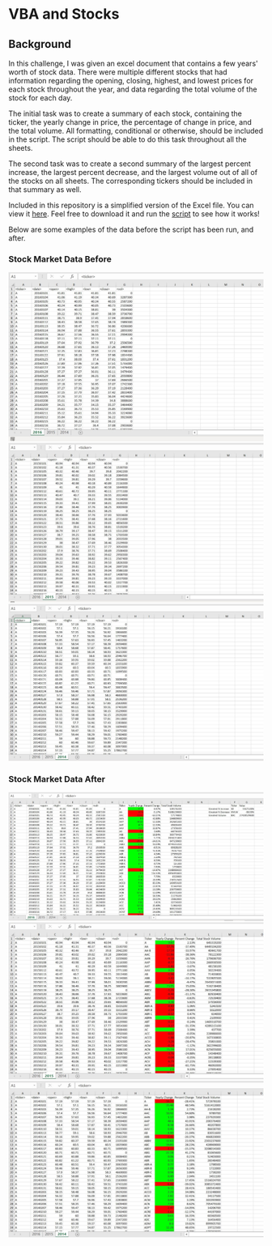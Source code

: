 # VBA and Stocks

## Background

In this challenge, I was given an excel document that contains a few years' worth of stock data. There were multiple different stocks that had information regarding the opening, closing, highest, and lowest prices for each stock throughout the year, and data regarding the total volume of the stock for each day.

The initial task was to create a summary of each stock, containing the ticker, the yearly change in price, the percentage of change in price, and the total volume. All formatting, conditional or otherwise, should be included in the script. The script should be able to do this task throughout all the sheets. 

The second task was to create a second summary of the largest percent increase, the largest percent decrease, and the largest volume out of all of the stocks on all sheets. The corresponding tickers should be included in that summary as well. 

Included in this repository is a simplified version of the Excel file. You can view it [here](Resources/Multi_Year_Stock_Sample.xlsm). Feel free to download it and run the [script](Resources/Stocks.vbs) to see how it works! 

Below are some examples of the data before the script has been run, and after. 

### Stock Market Data Before

![Before_2016](Images/Before_2016.jpg)
![Before_2015](Images/Before_2015.jpg)
![Before_2014](Images/Before_2014.jpg)

### Stock Market Data After

![After_2016](Images/After_2016.jpg)
![After_2015](Images/After_2015.jpg)
![After_2014](Images/After_2014.jpg)
